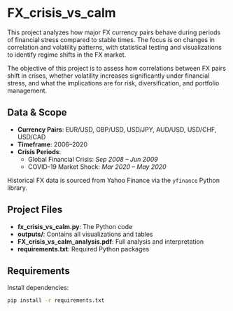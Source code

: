 # FX_crisis_vs_calm
This project analyzes how major FX currency pairs behave during periods of financial stress compared to stable times. The focus is on changes in correlation and volatility patterns, with statistical testing and visualizations to identify regime shifts in the FX market.

The objective of this project is to assess how correlations between FX pairs shift in crises, whether volatility increases significantly under financial stress, and what the implications are for risk, diversification, and portfolio management.

## Data & Scope

- **Currency Pairs**: EUR/USD, GBP/USD, USD/JPY, AUD/USD, USD/CHF, USD/CAD  
- **Timeframe**: 2006–2020  
- **Crisis Periods**:
  - Global Financial Crisis: *Sep 2008 – Jun 2009*
  - COVID-19 Market Shock: *Mar 2020 – May 2020*

Historical FX data is sourced from Yahoo Finance via the `yfinance` Python library.

## Project Files
- **fx_crisis_vs_calm.py**: The Python code 
- **outputs/**: Contains all visualizations and tables
- **FX_crisis_vs_calm_analysis.pdf**: Full analysis and interpretation
- **requirements.txt**: Required Python packages

## Requirements

Install dependencies:
```bash
pip install -r requirements.txt
```


